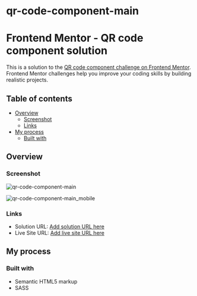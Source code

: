 # qr-code-component-main

# Frontend Mentor - QR code component solution

This is a solution to the [QR code component challenge on Frontend Mentor](https://www.frontendmentor.io/challenges/qr-code-component-iux_sIO_H). Frontend Mentor challenges help you improve your coding skills by building realistic projects.

## Table of contents

- [Overview](#overview)
  - [Screenshot](#screenshot)
  - [Links](#links)
- [My process](#my-process)
  - [Built with](#built-with)

## Overview

### Screenshot

![qr-code-component-main](https://user-images.githubusercontent.com/85605446/202534692-710ee1cd-a247-48ef-aa6b-561d6001b806.png)

![qr-code-component-main_mobile](https://user-images.githubusercontent.com/85605446/202534760-9646fe7f-68b1-4f40-9880-05841b9bf2d9.png)


### Links

- Solution URL: [Add solution URL here](https://your-solution-url.com)
- Live Site URL: [Add live site URL here](https://your-live-site-url.com)

## My process

### Built with

- Semantic HTML5 markup
- SASS
